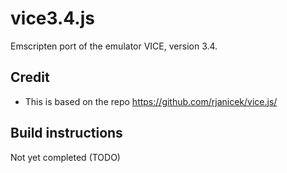 # vice3.4.js
Emscripten port of the emulator VICE, version 3.4.

## Credit
* This is based on the repo https://github.com/rjanicek/vice.js/

## Build instructions
Not yet completed (TODO)
